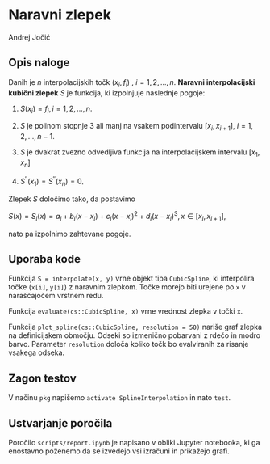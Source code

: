# Naravni zlepek

Andrej Jočić

## Opis naloge

Danih je $n$ interpolacijskih točk $(x_i,f_i)$ , $i=1,2,...,n$. **Naravni interpolacijski kubični zlepek** $S$ je funkcija, ki izpolnjuje naslednje pogoje:

1. $S(x_i)=f_i, i=1,2,...,n.$

2. $S$ je polinom stopnje 3 ali manj na vsakem podintervalu $[x_i,x_{i+1}]$, $i=1,2,...,n−1$.

3. $S$ je dvakrat zvezno odvedljiva funkcija na interpolacijskem intervalu $[x_1,x_n]$

4. $S^{′′}(x_1)=S^{′′}(x_n)=0$.

Zlepek $S$ določimo tako, da postavimo

$S(x)=S_i(x)=a_i+b_i(x−x_i)+c_i(x−x_i)^2+d_i(x−x_i)^3, x∈[x_i,x_{i+1}]$,

nato pa izpolnimo zahtevane pogoje.

## Uporaba kode

Funkcija `S = interpolate(x, y)` vrne objekt tipa `CubicSpline`, ki interpolira točke (`x[i]`, `y[i]`) z naravnim zlepkom. Točke morejo biti urejene po `x` v naraščajočem vrstnem redu.

Funkcija `evaluate(cs::CubicSpline, x)` vrne vrednost zlepka v točki `x`.

Funkcija `plot_spline(cs::CubicSpline, resolution = 50)` nariše graf zlepka na definicijskem območju.
Odseki so izmenično pobarvani z rdečo in modro barvo.
Parameter `resolution` določa koliko točk bo evalviranih za risanje vsakega odseka.

## Zagon testov

V načinu `pkg` napišemo `activate SplineInterpolation` in nato `test`.

## Ustvarjanje poročila

Poročilo `scripts/report.ipynb` je napisano v obliki Jupyter notebooka, ki ga enostavno poženemo da se izvedejo vsi izračuni in prikažejo grafi.